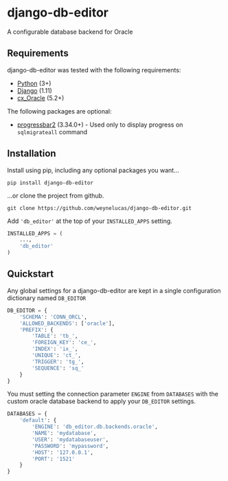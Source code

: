 # django-db-editor
A configurable database backend for Oracle

## Requirements
django-db-editor was tested with the following requirements:

- [Python](https://www.python.org/) (3+)
- [Django](https://docs.djangoproject.com/) (1.11)
- [cx_Oracle](http://cx-oracle.readthedocs.io/en/latest/) (5.2+)

The following packages are optional:
- [progressbar2](https://pypi.python.org/pypi/progressbar2) (3.34.0+) - Used only to display progress on `sqlmigrateall` command

## Installation
Install using pip, including any optional packages you want...

```
pip install django-db-editor
```

...or clone the project from github.

```
git clone https://github.com/weynelucas/django-db-editor.git
```

Add `'db_editor'` at the top of your `INSTALLED_APPS` setting.

```python
INSTALLED_APPS = (
    ...,
    'db_editor'
)
```

## Quickstart
Any global settings for a django-db-editor are kept in a single configuration dictionary named `DB_EDITOR`

```python
DB_EDITOR = {
    'SCHEMA': 'CONN_ORCL',
    'ALLOWED_BACKENDS': ['oracle'],
    'PREFIX': {
        'TABLE': 'tb_',
        'FOREIGN_KEY': 'ce_',
        'INDEX': 'ix_',
        'UNIQUE': 'ct_',
        'TRIGGER': 'tg_',
        'SEQUENCE': 'sq_'
    }
}
```

You must setting the connection parameter `ENGINE` from `DATABASES` with the custom oracle database backend to apply your `DB_EDITOR` settings.

```python
DATABASES = {
    'default': {
        'ENGINE': 'db_editor.db.backends.oracle',
        'NAME': 'mydatabase',
        'USER': 'mydatabaseuser',
        'PASSWORD': 'mypassword',
        'HOST': '127.0.0.1',
        'PORT': '1521'
    }
}
```